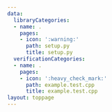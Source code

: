 ```yaml
---
data:
  libraryCategories:
  - name: .
    pages:
    - icon: ':warning:'
      path: setup.py
      title: setup.py
  verificationCategories:
  - name: .
    pages:
    - icon: ':heavy_check_mark:'
      path: example.test.cpp
      title: example.test.cpp
layout: toppage
---
```

